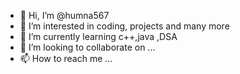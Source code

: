 - 👋 Hi, I’m @humna567
- 👀 I’m interested in coding, projects and many more
- 🌱 I’m currently learning c++,java ,DSA
- 💞️ I’m looking to collaborate on ...
- 📫 How to reach me ...

<!---
humna567/humna567 is a ✨ special ✨ repository because its `Its.me` (this file) appears on your GitHub profile.
You can click the Preview link to take a look at your changes.
--->
